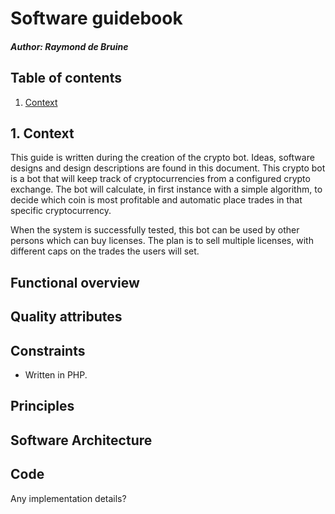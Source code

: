 # Software guidebook

##### Author: Raymond de Bruine

## Table of contents
1. [Context](<#1. Context>)

## 1. Context

This guide is written during the creation of the crypto bot. Ideas, software designs and design descriptions are found 
in this document. This crypto bot is a bot that will keep track of cryptocurrencies from a configured crypto exchange.
The bot will calculate, in first instance with a simple algorithm, to decide which coin is most profitable and 
automatic place trades in that specific cryptocurrency. 

When the system is successfully tested, this bot can be used by other persons which can buy licenses. The plan is to 
sell multiple licenses, with different caps on the trades the users will set.

## Functional overview

## Quality attributes

## Constraints
- Written in PHP. 

## Principles

## Software Architecture

## Code 
Any implementation details?




